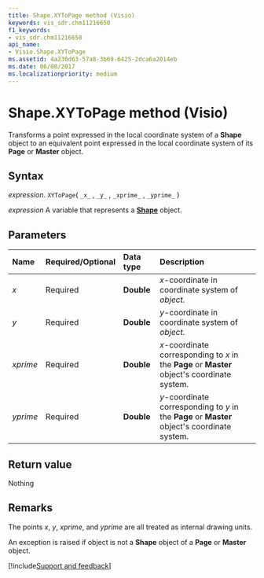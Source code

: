```yaml
---
title: Shape.XYToPage method (Visio)
keywords: vis_sdr.chm11216650
f1_keywords:
- vis_sdr.chm11216650
api_name:
- Visio.Shape.XYToPage
ms.assetid: 4a230d63-57a8-3b69-6425-2dca6a2014eb
ms.date: 06/08/2017
ms.localizationpriority: medium
---
```



# Shape.XYToPage method (Visio)

Transforms a point expressed in the local coordinate system of a **Shape** object to an equivalent point expressed in the local coordinate system of its **Page** or **Master** object.

## Syntax

_expression_. `XYToPage`( `_x_` , `_y_` , `_xprime_` , `_yprime_` )

_expression_ A variable that represents a **[Shape](Visio.Shape.md)** object.

## Parameters

|Name|Required/Optional|Data type|Description|
|:-----|:-----|:-----|:-----|
| _x_|Required| **Double**| _x_-coordinate in coordinate system of _object._|
| _y_|Required| **Double**| _y_-coordinate in coordinate system of _object._|
| _xprime_|Required| **Double**| _x_-coordinate corresponding to _x_ in the **Page** or **Master** object's coordinate system.|
| _yprime_|Required| **Double**| _y_-coordinate corresponding to _y_ in the **Page** or **Master** object's coordinate system.|

## Return value

Nothing

## Remarks

The points _x_, _y_, _xprime_, and _yprime_ are all treated as internal drawing units.

An exception is raised if object is not a **Shape** object of a **Page** or **Master** object.

[!include[Support and feedback](~/includes/feedback-boilerplate.md)]